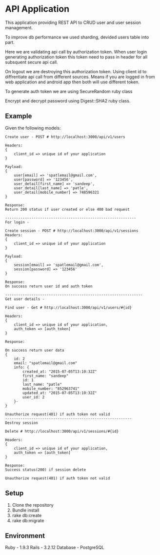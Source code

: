 # API Application

This application providing REST API to CRUD user and user session management.

To improve db performance we used sharding, devided users table into part.

Here we are validating api call by authorization token. When user login generating authorization token this token need to pass in header for all subsquent secure api call.

On logout we are destroying this authorization token. Using client id to diffrentiate api call from different sources. Means if you are logged in from web application and android app then both will use different token.

To generate auth token we are using SecureRandom ruby class

Encrypt and decrypt password using Digest::SHA2 ruby class.

## Example


Given the following models:

```API's
Create user - POST # http://localhost:3000/api/v1/users

Headers:
{
	client_id => unique id of your application
}

Payload: 
{
	user[email] => 'spatlemail@gmail.com',
	user[password] => '123456',
	user_detail[first_name] => 'sandeep',
	user_detail[last_name] => 'patle',
	user_detail[mobile_number] => 748596321
}

Response:
Return 200 status if user created or else 400 bad request

------------------------------------------------------------
For login -

Create session - POST # http://localhost:3000/api/v1/sessions
Headers:
{
	client_id => unique id of your application
}

Payload: 
{
	session[email] => 'spatlemail@gmail.com',
	session[password] => '123456'
}

Response:
On success return user id and auth token

---------------------------------------------------------------
Get user details -

Find user - Get # http://localhost:3000/api/v1/users/#{id}

Headers:
{
	client_id => unique id of your application,
	auth_token => [auth_token]
}

Response:

On success return user data
{
	id: 2
	email: "spatlemail@gmail.com"
	info: {
		created_at: "2015-07-05T13:10:32Z"
		first_name: "sandeep"
		id: 1
		last_name: "patle"
		mobile_number: "852963741"
		updated_at: "2015-07-05T13:10:32Z"
		user_id: 2
	}-
}

Unauthorize request(401) if auth token not valid
----------------------------------------------------------
Destroy session

Delete # http://localhost:3000/api/v1/sessions/#{id}

Headers:
{
	client_id => unique id of your application,
	auth_token => [auth_token]
}

Response:
Success status(200) if session delete

Unauthorize request(401) if auth token not valid

```

## Setup

1. Clone the repository
2. Bundle install
3. rake db:create
4. rake db:migrate

## Environment
Ruby - 1.9.3
Rails - 3.2.12
Database - PostgreSQL